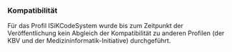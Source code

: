 ### Kompatibilität

Für das Profil ISiKCodeSystem wurde bis zum Zeitpunkt der Veröffentlichung kein Abgleich der Kompatibilität zu anderen Profilen (der KBV und der Medizininformatik-Initiative) durchgeführt.